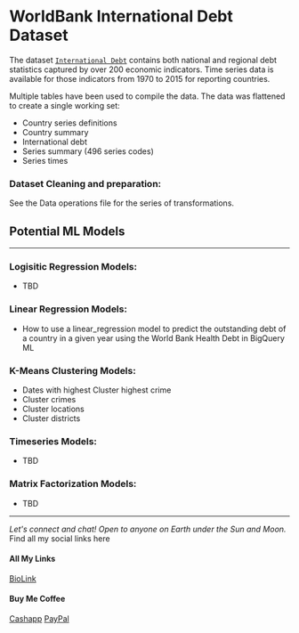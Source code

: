 # WorldBank International Debt Dataset 

The dataset [`International Debt`](https://cloud.google.com/marketplace/product/the-world-bank/international-debt) contains both national and regional debt statistics captured by over 200 economic indicators. Time series data is available for those indicators from 1970 to 2015 for reporting countries. 

Multiple tables have been used to compile the data. The data was flattened to create a single working set: 
- Country series definitions 
- Country summary 
- International debt
- Series summary (496 series codes)
- Series times

### Dataset Cleaning and preparation: 
See the Data operations file for the series of transformations. 

## Potential ML Models
--------------------------------------------------------------------------------

### Logisitic Regression Models: 
- TBD

### Linear Regression Models: 
- How to use a linear_regression model to predict the outstanding debt of a country in a given year using the World Bank Health Debt in BigQuery ML


### K-Means Clustering Models: 
- Dates with highest Cluster highest crime
- Cluster crimes 
- Cluster locations
- Cluster districts

### Timeseries Models: 
- TBD


### Matrix Factorization Models: 
- TBD


--------------------------------------------------------------------------------
_Let's connect and chat! Open to anyone on Earth under the Sun and Moon._
Find all my social links here

#### All My Links
[BioLink](https://bio.link/paulkamau)


#### Buy Me Coffee
[Cashapp](https://bio.link/paulkamau)
[PayPal](https://paypal.me/paulkamau)
